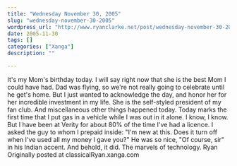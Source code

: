 ```yaml
---
title: "Wednesday November 30, 2005"
slug: "wednesday-november-30-2005"
wordpress_url: "http://www.ryanclarke.net/post/wednesday-november-30-2005/"
date: 2005-11-30
tags: []
categories: ["Xanga"]
description: ""

---
```


It's my Mom's birthday today. I will say right now that she is the best Mom I could have had. Dad was flying, so we're not really going to celebrate until he get's home. But I just wanted to acknowledge the day, and honor her for her incredible investment in my life. She is the self-styled president of my fan club.
 And miscellaneous other things happened today.
 Today marks the first time that I put gas in a vehicle while I was out in it alone. I know, I know. But I have been at Verity for about 80% of the time I've had a licence. I asked the guy to whom I prepaid inside: "I'm new at this. Does it turn off when I've used all my money I gave you?" He was so nice, "Of course, sir" in his Indian accent. And behold, it did. The marvels of technology.
 Ryan
Originally posted at classicalRyan.xanga.com
